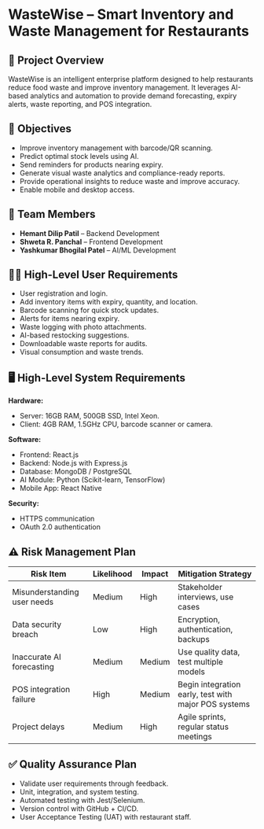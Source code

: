 # WasteWise – Smart Inventory and Waste Management for Restaurants

## 📌 Project Overview
WasteWise is an intelligent enterprise platform designed to help restaurants reduce food waste and improve inventory management. It leverages AI-based analytics and automation to provide demand forecasting, expiry alerts, waste reporting, and POS integration.

## 🎯 Objectives
- Improve inventory management with barcode/QR scanning.
- Predict optimal stock levels using AI.
- Send reminders for products nearing expiry.
- Generate visual waste analytics and compliance-ready reports.
- Provide operational insights to reduce waste and improve accuracy.
- Enable mobile and desktop access.

## 👥 Team Members
- **Hemant Dilip Patil** – Backend Development
- **Shweta R. Panchal** – Frontend Development
- **Yashkumar Bhogilal Patel** – AI/ML Development

## 🧑‍💻 High-Level User Requirements
- User registration and login.
- Add inventory items with expiry, quantity, and location.
- Barcode scanning for quick stock updates.
- Alerts for items nearing expiry.
- Waste logging with photo attachments.
- AI-based restocking suggestions.
- Downloadable waste reports for audits.
- Visual consumption and waste trends.

## 🖥 High-Level System Requirements
**Hardware:**
- Server: 16GB RAM, 500GB SSD, Intel Xeon.
- Client: 4GB RAM, 1.5GHz CPU, barcode scanner or camera.

**Software:**
- Frontend: React.js
- Backend: Node.js with Express.js
- Database: MongoDB / PostgreSQL
- AI Module: Python (Scikit-learn, TensorFlow)
- Mobile App: React Native

**Security:**
- HTTPS communication
- OAuth 2.0 authentication

## ⚠ Risk Management Plan
| Risk Item | Likelihood | Impact | Mitigation Strategy |
|-----------|------------|--------|----------------------|
| Misunderstanding user needs | Medium | High | Stakeholder interviews, use cases |
| Data security breach | Low | High | Encryption, authentication, backups |
| Inaccurate AI forecasting | Medium | Medium | Use quality data, test multiple models |
| POS integration failure | High | Medium | Begin integration early, test with major POS systems |
| Project delays | Medium | High | Agile sprints, regular status meetings |

## ✅ Quality Assurance Plan
- Validate user requirements through feedback.
- Unit, integration, and system testing.
- Automated testing with Jest/Selenium.
- Version control with GitHub + CI/CD.
- User Acceptance Testing (UAT) with restaurant staff.
